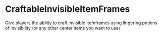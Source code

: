 # CraftableInvisibleItemFrames

Give players the ability to craft invisible itemframes using lingering potions of invisibility (or any other center items you want to use)
